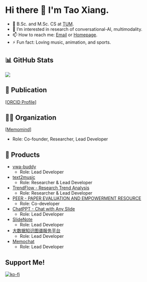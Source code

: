 # Hi there 👋 I'm Tao Xiang.

- 🌱 B.Sc. and M.Sc. CS at [TUM](https://www.tum.de/).
- 🔭 I’m interested in research of conversational-AI, multimodality.
- 📫 How to reach me: [Email](mailto:niemalsaufgeben@yeah.net) or [Homepage](https://leoxiang66.github.io/).
- ⚡ Fun fact: Loving music, animation, and sports.

## 📊 GitHub Stats

<img src="https://github-readme-stats.vercel.app/api?username=leoxiang66&count_private=true&show_icons=true&layout=compact" />

<!-- <img src="https://github-readme-stats.vercel.app/api/top-langs/?username=leoxiang66&hide=HTML,PostScript,JavaScript,Java,CSS&" /> -->

<!-- ## Visitors

<img src="https://profile-counter.glitch.me/leoxiang66/count.svg" /> -->

## 📖 Publication
[[ORCID Profile](https://orcid.org/0000-0001-6217-6560)]

## 🧑‍🔬 Organization
[[Memomind](https://memomind.cn/)]
- Role: Co-founder, Researcher, Lead Developer

## 🚀 Products
- [vwa-buddy](https://vwa-buddy.memomind.cn/)
  - Role: Lead Developer
- [text2music](https://app.memomind.cn/text2music/)
  - Role: Researcher & Lead Developer
- [TrendFlow - Research Trend Analysis](https://huggingface.co/spaces/Adapting/TrendFlow)
  - Role: Researcher & Lead Developer
- [PEER - PAPER EVALUATION AND EMPOWERMENT RESOURCE](https://github.com/Kasneci-Lab/AI-assisted-writing)
  - Role: Co-developer
- [ChatPPT - Chat with Any Slide](https://chatppt.memomind.cn/)
  - Role: Lead Developer
- [SlideNote](https://github.com/app-memomind/SlideNote/releases)
  - Role: Lead Developer
- [大数据知识图谱服务平台](https://big-data-discipline-kg.memomind.cn/)
  - Role: Lead Developer
- [Memochat](https://memochat.memomind.cn/)
  - Role: Lead Developer  

## Support Me!
[![ko-fi](https://ko-fi.com/img/githubbutton_sm.svg)](https://ko-fi.com/C0C8P6MO6)


